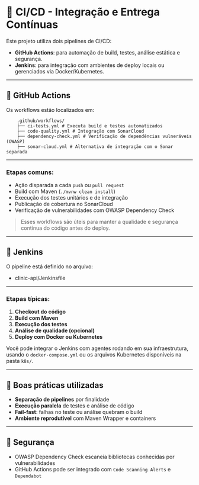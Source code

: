 # 🔄 CI/CD - Integração e Entrega Contínuas

Este projeto utiliza dois pipelines de CI/CD:

- **GitHub Actions**: para automação de build, testes, análise estática e segurança.
- **Jenkins**: para integração com ambientes de deploy locais ou gerenciados via Docker/Kubernetes.

---

## 🚀 GitHub Actions

Os workflows estão localizados em:

```text
	.github/workflows/
	├── ci-tests.yml # Executa build e testes automatizados
	├── code-quality.yml # Integração com SonarCloud
	├── dependency-check.yml # Verificação de dependências vulneráveis (OWASP)
	├── sonar-cloud.yml # Alternativa de integração com o Sonar separada
```

---

### Etapas comuns:
- Ação disparada a cada `push` ou `pull request`
- Build com Maven (`./mvnw clean install`)
- Execução dos testes unitários e de integração
- Publicação de cobertura no SonarCloud
- Verificação de vulnerabilidades com OWASP Dependency Check

> Esses workflows são úteis para manter a qualidade e segurança contínua do código antes do deploy.

---

## 🔧 Jenkins

O pipeline está definido no arquivo:
- clinic-api/Jenkinsfile

---

### Etapas típicas:
1. **Checkout do código**
2. **Build com Maven**
3. **Execução dos testes**
4. **Análise de qualidade (opcional)**
5. **Deploy com Docker ou Kubernetes**

Você pode integrar o Jenkins com agentes rodando em sua infraestrutura, usando o `docker-compose.yml` ou os arquivos Kubernetes disponíveis na pasta `k8s/`.

---

## 📌 Boas práticas utilizadas

- **Separação de pipelines** por finalidade
- **Execução paralela** de testes e análise de código
- **Fail-fast**: falhas no teste ou análise quebram o build
- **Ambiente reprodutível** com Maven Wrapper e containers

---

## 🔐 Segurança

- OWASP Dependency Check escaneia bibliotecas conhecidas por vulnerabilidades
- GitHub Actions pode ser integrado com `Code Scanning Alerts` e `Dependabot`